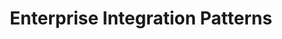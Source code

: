 ---
section: Event Driven Architectures
title: Enterprise Integration Patterns
slug: /Event-Driven-Architectures/Enterprise-Integration-Patterns
order: 4
---